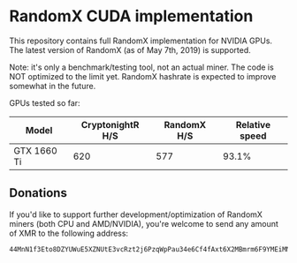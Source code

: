 # RandomX CUDA implementation

This repository contains full RandomX implementation for NVIDIA GPUs. The latest version of RandomX (as of May 7th, 2019) is supported.

Note: it's only a benchmark/testing tool, not an actual miner. The code is NOT optimized to the limit yet. RandomX hashrate is expected to improve somewhat in the future.

GPUs tested so far:

Model|CryptonightR H/S|RandomX H/S|Relative speed
-----|---------------|-----------|--------------
GTX 1660 Ti|620|577|93.1%

## Donations

If you'd like to support further development/optimization of RandomX miners (both CPU and AMD/NVIDIA), you're welcome to send any amount of XMR to the following address:

```
44MnN1f3Eto8DZYUWuE5XZNUtE3vcRzt2j6PzqWpPau34e6Cf4fAxt6X2MBmrm6F9YMEiMNjN6W4Shn4pLcfNAja621jwyg
```
